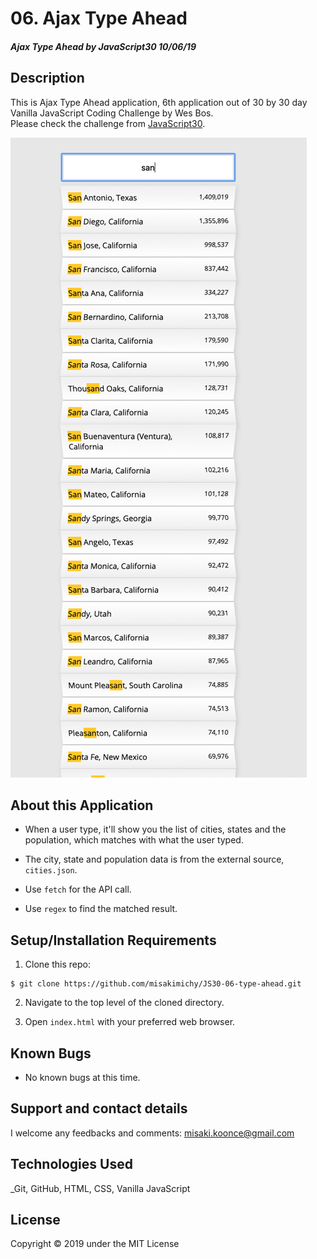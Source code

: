 # 06. Ajax Type Ahead

#### _Ajax Type Ahead by JavaScript30 10/06/19_

## Description
This is Ajax Type Ahead application, 6th application out of 30 by 30 day Vanilla JavaScript Coding Challenge by Wes Bos.<br>
Please check the challenge from [JavaScript30](http://wesbos.com/javascript30/).

![Screenshot of the app](img/screenshot.png)


## About this Application
- When a user type, it'll show you the list of cities, states and the population, which matches with what the user typed.

- The city, state and population data is from the external source, `cities.json`.

- Use `fetch` for the API call.

- Use `regex` to find the matched result.


## Setup/Installation Requirements

1. Clone this repo:
```
$ git clone https://github.com/misakimichy/JS30-06-type-ahead.git
```

2. Navigate to the top level of the cloned directory.

3. Open `index.html` with your preferred web browser.

## Known Bugs
* No known bugs at this time.

## Support and contact details
 I welcome any feedbacks and comments: misaki.koonce@gmail.com

## Technologies Used
_Git, GitHub, HTML, CSS, Vanilla JavaScript

## License
Copyright © 2019 under the MIT License